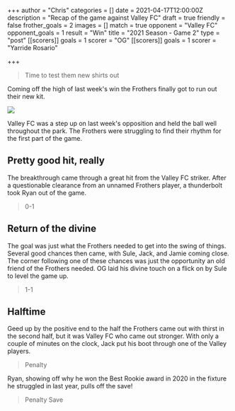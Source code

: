 +++
author = "Chris"
categories = []
date = 2021-04-17T12:00:00Z
description = "Recap of the game against Valley FC"
draft = true
friendly = false
frother_goals = 2
images = []
match = true
opponent = "Valley FC"
opponent_goals = 1
result = "Win"
title = "2021 Season - Game 2"
type = "post"
[[scorers]]
goals = 1
scorer = "OG"
[[scorers]]
goals = 1
scorer = "Yarride Rosario"

+++
> Time to test them new shirts out

Coming off the high of last week's win the Frothers finally got to run out their new kit.

![](/images/2585517870_7ccf78cd04_o.jpg)

Valley FC was a step up on last week's opposition and held the ball well throughout the park. The Frothers were struggling to find their rhythm for the first part of the game.

## Pretty good hit, really

The breakthrough came through a great hit from the Valley FC striker. After a questionable clearance from an unnamed Frothers player, a thunderbolt took Ryan out of the game.

> 0-1

## Return of the divine

The goal was just what the Frothers needed to get into the swing of things. Several good chances then came, with Sule, Jack, and Jamie coming close. The corner following one of these chances was just the opportunity an old friend of the Frothers needed. OG laid his divine touch on a flick on by Sule to level the game up.

> 1-1

## Halftime

Geed up by the positive end to the half the Frothers came out with thirst in the second half, but it was Valley FC who came out stronger. With only a couple of minutes on the clock, Jack put his boot through one of the Valley players. 

> Penalty

Ryan, showing off why he won the Best Rookie award in 2020 in the fixture he struggled in last year, pulls off the save!

> Penalty Save